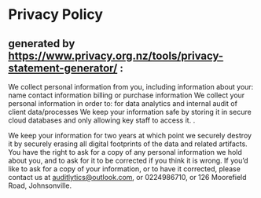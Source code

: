 # Privacy Policy
## generated by https://www.privacy.org.nz/tools/privacy-statement-generator/ : 

We collect personal information from you, including information about your:
name
contact information
billing or purchase information
We collect your personal information in order to:
for data analytics and internal audit of client data/processes
We keep your information safe by storing it in secure cloud databases and only allowing key staff to access it. .

We keep your information for two years at which point we securely destroy it by securely erasing all digital footprints of the data and related artifacts.
You have the right to ask for a copy of any personal information we hold about you, and to ask for it to be corrected if you think it is wrong. If you’d like to ask for a copy of your information, or to have it corrected, please contact us at auditlytics@outlook.com, or 0224986710, or 126 Moorefield Road, Johnsonville.